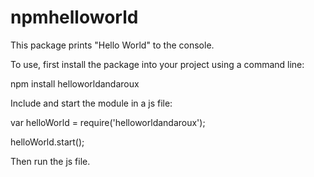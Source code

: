 # npmhelloworld

This package prints "Hello World" to the console.

To use, first install the package into your project using a command line:

npm install helloworldandaroux

Include and start the module in a js file:

var helloWorld = require('helloworldandaroux');

helloWorld.start();

Then run the js file.
